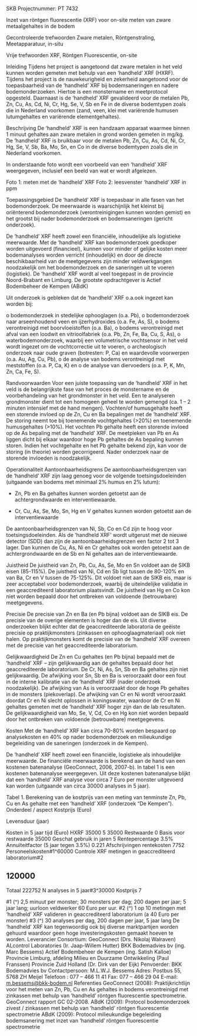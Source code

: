  SKB Projectnummer: PT 7432 

 Inzet van röntgen fluorescentie (XRF) voor on-site meten van zware metaalgehaltes in de bodem 

Gecontroleerde trefwoorden Zware metalen, Röntgenstraling, Meetapparatuur, in-situ 

Vrije trefwoorden XRF, Röntgen Fluorescentie, on-site 

Inleiding Tijdens het project is aangetoond dat zware metalen in het veld kunnen worden gemeten met behulp van een ‘handheld’ XRF (HXRF). Tijdens het project is de nauwkeurigheid en zekerheid aangetoond voor de toepasbaarheid van de ‘handheld’ XRF bij bodemsaneringen en nadere bodemonderzoeken. Hiertoe is een monstername en meetprotocol opgesteld. Daarnaast is de ‘handheld’ XRF gevalideerd voor de metalen Pb, Zn, Cu, As, Cd, Ni, Cr, Hg, Se, V, Sb en Fe in de diverse bodemtypen zoals die in Nederland voorkomen (zand, veen, klei met variërende humusen lutumgehaltes en variërende elementgehaltes). 

Beschrijving De ‘handheld’ XRF is een handzaam apparaat waarmee binnen 1 minuut gehaltes aan zware metalen in grond worden gemeten in mg/kg. De ‘handheld’ XRF is bruikbaar voor de metalen Pb, Zn, Cu, As, Cd, Ni, Cr, Hg, Se, V, Sb, Ba, Mo, Sn, en Co in de diverse bodemtypen zoals die in Nederland voorkomen. 

In onderstaande foto wordt een voorbeeld van een ‘handheld’ XRF weergegeven, inclusief een beeld van wat er wordt afgelezen. 

Foto 1: meten met de ‘handheld’ XRF Foto 2: leesvenster ‘handheld’ XRF in ppm 


Toepassingsgebied De ‘handheld’ XRF is toepasbaar in alle fasen van het bodemonderzoek. De meerwaarde is waarschijnlijk het kleinst bij oriënterend bodemonderzoek (verontreinigingen kunnen worden gemist) en het grootst bij nader bodemonderzoek en bodemsaneringen (gericht onderzoek). 

De ‘handheld’ XRF heeft zowel een financiële, inhoudelijke als logistieke meerwaarde. Met de ‘handheld’ XRF kan bodemonderzoek goedkoper worden uitgevoerd (financieel), kunnen voor minder of gelijke kosten meer bodemanalyses worden verricht (inhoudelijk) en door de directe beschikbaarheid van de meetgegevens zijn minder veldwerkgangen noodzakelijk om het bodemonderzoek en de saneringen uit te voeren (logistiek). De ‘handheld’ XRF wordt al veel toegepast in de provincie Noord-Brabant en Limburg. De grootste opdrachtgever is Actief Bodembeheer de Kempen (ABdK) 

Uit onderzoek is gebleken dat de ‘handheld’ XRF o.a.ook ingezet kan worden bij: 

o bodemonderzoek in stedelijke ophooglagen (o.a. Pb), o bodemonderzoek naar arseenhoudend veen en ijzerhydroxides (o.a. Fe, As, S), o bodems verontreinigd met boorvloeistoffen (o.a. Ba), o bodems verontreinigd met afval van een loodwit en vitrioolfabriek (o.a. Pb, Zn, Fe, Ba, Cu, S, As), o waterbodemonderzoek, waarbij een volumetrische vochtsensor in het veld wordt ingezet om de vochtcorrectie uit te voeren, o archeologisch onderzoek naar oude graven (botresten: P, Ca) en waardevolle voorwerpen (o.a. Au, Ag, Cu, Pb), o de analyse van bodems verontreinigd met meststoffen (o.a. P, Ca, K) en o de analyse van diervoeders (o.a. P, K, Mn, Zn, Ca, Fe, S). 

Randvoorwaarden Voor een juiste toepassing van de ‘handheld’ XRF in het veld is de belangrijkste fase van het proces de monstername en de voorbehandeling van het grondmonster in het veld. Een te analyseren grondmonster dient tot een homogeen geheel te worden gemengd (ca. 1 – 2 minuten intensief met de hand mengen). Vochten/of humusgehalte heeft een storende invloed op de Zn, Cu en Ba bepalingen met de ‘handheld’ XRF. De storing neemt toe bij toenemende vochtgehaltes (>20%) en toenemende humusgehaltes (>10%). Het vochten Pb gehalte heeft een storende invloed op de As bepaling met de ‘handheld’ XRF. De meetpieken van Pb en As liggen dicht bij elkaar waardoor hoge Pb gehaltes de As bepaling kunnen storen. Indien het vochtgehalte en het Pb gehalte bekend zijn, kan voor de storing (in theorie) worden gecorrigeerd. Nader onderzoek naar de storende invloeden is noodzakelijk. 

Operationaliteit Aantoonbaarheidsgrens De aantoonbaarheidsgrenzen van de ‘handheld’ XRF zijn laag genoeg voor de volgende toetsingsdoeleinden (uitgaande van bodems met minimaal 2% humus en 2% lutum): 

- Zn, Pb en Ba gehaltes kunnen worden getoetst aan de achtergrondwaarde en interventiewaarde. 

- Cr, Cu, As, Se, Mo, Sn, Hg en V gehaltes kunnen worden getoetst aan de interventiewaarde 

De aantoonbaarheidsgrenzen van Ni, Sb, Co en Cd zijn te hoog voor toetsingsdoeleinden. Als de ‘handheld XRF’ wordt uitgerust met de nieuwe detector (SDD) dan zijn de aantoonbaarheidsgrenzen een factor 2 tot 3 lager. Dan kunnen de Cu, As, Ni en Cr gehaltes ook worden getoetst aan de achtergrondwaarde en de Sb en Ni gehaltes aan de interventiewaarde. 


Juistheid De juistheid van Zn, Pb, Cu, As, Se, Mo en Sn voldoet aan de SIKB eisen (85-115%). De juistheid van Ni, Cd en Sb ligt tussen de 80-120% en van Ba, Cr en V tussen de 75-125%. Dit voldoet niet aan de SIKB eis, maar is zeer acceptabel voor bodemonderzoek, waarbij de uiteindelijke validatie in een geaccrediteerd laboratorium plaatsvindt. De juistheid van Hg en Co kon niet worden bepaald door het ontbreken van voldoende (betrouwbare) meetgegevens. 

Precisie De precisie van Zn en Ba (en Pb bijna) voldoet aan de SIKB eis. De precisie van de overige elementen is hoger dan de eis. Uit diverse onderzoeken blijkt echter dat de geaccrediteerde laboratoria de geëiste precisie op praktijkmonsters (zinkassen en ophooglaagmateriaal) ook niet halen. Op praktijkmonsters komt de precisie van de ‘handheld’ XRF overeen met de precisie van het geaccrediteerde laboratorium. 

Gelijkwaardigheid De Zn en Cu gehaltes (en Pb bijna) bepaald met de ‘handheld’ XRF – zijn gelijkwaardig aan de gehaltes bepaald door het geaccrediteerde laboratorium. De Cr, Ni, As, Sn, Sb en Ba gehaltes zijn niet gelijkwaardig. De afwijking voor Sn, Sb en Ba is veroorzaakt door een fout in de interne kalibratie van de ‘handheld’ XRF (nader onderzoek noodzakelijk). De afwijking van As is veroorzaakt door de hoge Pb gehaltes in de monsters (piekoverlap). De afwijking van Cr en Ni wordt veroorzaakt doordat Cr en Ni slecht oplossen in koningswater, waardoor de Cr en Ni gehaltes gemeten met de ‘handheld’ XRF hoger zijn dan de lab resultaten. De gelijkwaardigheid van Mo, Se, V, Cd, Co en Hg kon niet worden bepaald door het ontbreken van voldoende (betrouwbare) meetgegevens. 

Kosten Met de ‘handheld’ XRF kan circa 70-80% worden bespaard op analysekosten en 40% op nader bodemonderzoek en milieukundige begeleiding van de saneringen (onderzoek in de Kempen). 

De ‘handheld’ XRF heeft zowel een financiële, logistieke als inhoudelijke meerwaarde. De financiële meerwaarde is berekend aan de hand van een kostenen batenanalyse (GeoConnect, 2006, 2007-b). In tabel 1 is een kostenen batenanalyse weergegeven. Uit deze kostenen batenanalyse blijkt dat een ‘handheld’ XRF analyse voor circa 7 Euro per monster uitgevoerd kan worden (uitgaande van circa 30000 analyses in 5 jaar). 


Tabel 1. Berekening van de kostprijs van een meting van tenminste Zn, Pb, Cu en As gehalte met een ‘handheld’ XRF (onderzoek “De Kempen”). Onderdeel / aspect Kostprijs (Euro) 

 Levensduur (jaar) 

 Kosten in 5 jaar tijd (Euro) HXRF 35000 5 35000 Restwaarde 0 Basis voor restwaarde 35000 Geschat gebruik in jaren 5 Rentepercentage 3.5% Annuïteitfactor (5 jaar tegen 3.5%) 0.221 Afschrijvingen rentekosten 7752 Personeelskosten#1^60000 Controle XRF metingen in geaccrediteerd laboratorium#2 

## 120000 

 Totaal 222752 N analyses in 5 jaar#3^30000 Kostprijs 7 

#1 (^) 2,5 minuut per monster; 30 monsters per dag; 200 dagen per jaar; 5 jaar lang; uurloon veldwerker 60 Euro per uur. #2 (^) 1 op 10 metingen met ‘handheld’ XRF valideren in geaccrediteerd laboratorium (a 40 Euro per monster) #3 (^) 30 analyses per dag, 200 dagen per jaar, 5 jaar lang De ‘handheld’ XRF kan tegenwoordig ook bij diverse marktpartijen worden gehuurd waardoor geen hoge investeringskosten gemaakt hoeven te worden. Leverancier Consortium: GeoConnect (Drs. Nikolaj Walraven) ALcontrol Laboratories (Ir. Jaap-Willem Hutter) BKK Bodemadvies bv (ing. Marc Bessems) Actief Bodembeheer de Kempen (ing. Satish Kalloe) Provincie Limburg, afdeling Milieu en Duurzame Ontwikkeling (Paul Franssen) Provincie Zuid Holland (Dr. Dirk van der Eijk) Penvoerder: BKK Bodemadvies bv Contactpersoon: M.L.W.J. Bessems Adres: Postbus 55, 5768 ZH Meijel Telefoon : 077 – 466 11 41 Fax: 077 – 466 29 04 E-mail: m.bessems@bkk-bodem.nl Referenties GeoConnect (2008): Praktijkrichtlijn voor het meten van Zn, Pb, Cu en As gehaltes in bodems verontreinigd met zinkassen met behulp van ‘handheld’ röntgen fluorescentie spectrometrie. GeoConnect rapport GC 02-2008. ABdK (2009): Protocol bodemonderzoek zivest / zinkassen met behulp van ‘handheld’ röntgen fluorescentie spectrometrie ABdK (2009): Protocol milieukundige begeleiding bodemsanering met inzet van ‘handheld’ röntgen fluorescentie spectrometrie 


